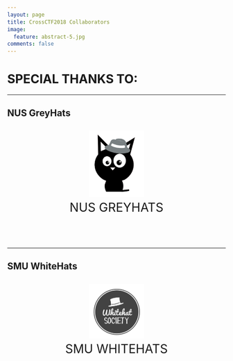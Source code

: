 ```yaml
---
layout: page
title: CrossCTF2018 Collaborators
image:
  feature: abstract-5.jpg
comments: false
---
```



# SPECIAL THANKS TO:

---

## NUS GreyHats
<figure style="text-align: center; font-size: 2em;" >
	<a href="https://nusgreyhats.org/"><img style="width: 30%;" src="../images/NUSGREYHATS.png" alt="NUS GreyHats Logo"></a>
	<figcaption>NUS GREYHATS</figcaption>
</figure>

<br><br>

---

## SMU WhiteHats


<figure style="text-align: center; font-size: 2em;" >
	<a href="#"><img style="width: 30%;" src="../images/SMUWHITEHATS.png" alt="SMU WhiteHats Logo"></a>
	<figcaption>SMU WHITEHATS</figcaption>
</figure>


